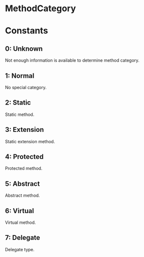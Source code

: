 # MethodCategory

# Constants

## 0: Unknown

Not enough information is available to determine method category.  

## 1: Normal

No special category.  

## 2: Static

Static method.  

## 3: Extension

Static extension method.  

## 4: Protected

Protected method.  

## 5: Abstract

Abstract method.  

## 6: Virtual

Virtual method.  

## 7: Delegate

Delegate type.  

